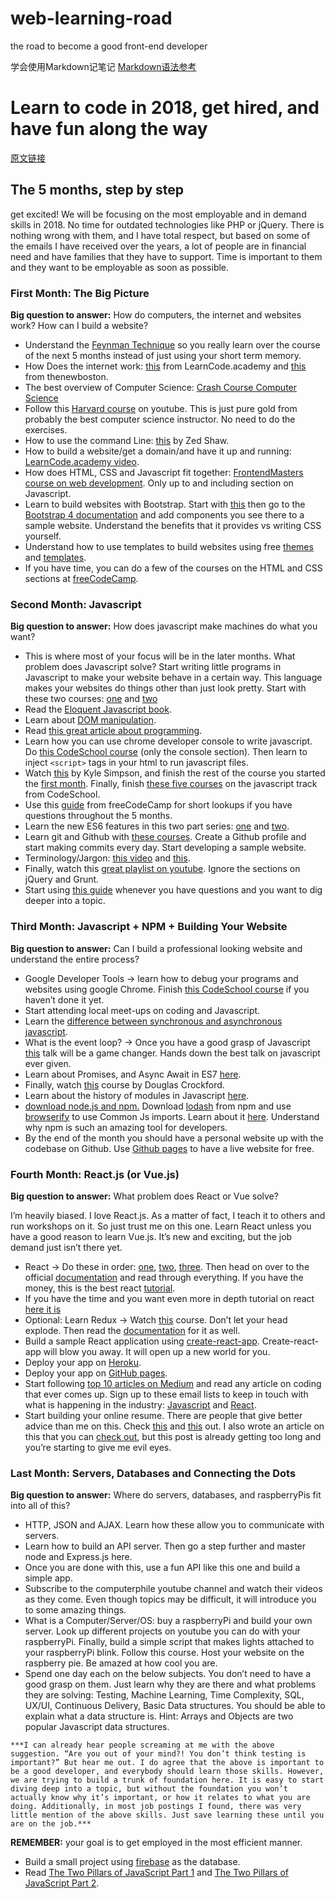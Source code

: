 # web-learning-road

the road to become a good front-end developer

学会使用Markdown记笔记
[Markdown语法参考](https://www.zybuluo.com/techird/note/46064)

# Learn to code in 2018, get hired, and have fun along the way

[原文链接](https://hackernoon.com/learn-to-code-in-2018-get-hired-and-have-fun-along-the-way-b338247eed6a)

## The 5 months, step by step

get excited!
We will be focusing on the most employable and in demand skills in 2018. No time for outdated technologies like PHP or jQuery. There is nothing wrong with them, and I have total respect, but based on some of the emails I have received over the years, a lot of people are in financial need and have families that they have to support. Time is important to them and they want to be employable as soon as possible.

### First Month: The Big Picture

**Big question to answer:** How do computers, the internet and websites work? How can I build a website?

* Understand the [Feynman Technique](https://medium.com/taking-note/learning-from-the-feynman-technique-5373014ad230) so you really learn over the course of the next 5 months instead of just using your short term memory.
* How Does the internet work: [this](https://www.youtube.com/watch?v=e4S8zfLdLgQ&feature=youtu.be&list=PLoYCgNOIyGAB_8_iq1cL8MVeun7cB6eNc) from LearnCode.academy and [this](https://www.youtube.com/playlist?list=PL6gx4Cwl9DGBpuvPW0aHa7mKdn_k9SPKO) from thenewboston.
* The best overview of Computer Science: [Crash Course Computer Science](https://www.youtube.com/playlist?list=PLME-KWdxI8dcaHSzzRsNuOLXtM2Ep_C7a)
* Follow this [Harvard course](https://www.youtube.com/watch?v=y62zj9ozPOM&list=PLhQjrBD2T3828ZVcVzEIhsHVgjANGZveu) on youtube. This is just pure gold from probably the best computer science instructor. No need to do the exercises.
* How to use the command Line: [this](https://learnpythonthehardway.org/book/appendixa.html) by Zed Shaw.
* How to build a website/get a domain/and have it up and running: [LearnCode.academy video](https://www.youtube.com/watch?v=tq7dqdHCc7U&feature=youtu.be&list=PLoYCgNOIyGAB_8_iq1cL8MVeun7cB6eNc).
* How does HTML, CSS and Javascript fit together: [FrontendMasters course on web development](https://frontendmasters.com/courses/web-development/?u=a7359ff0e18cf1c378d554df4893bf4368a6d33b). Only up to and including section on Javascript.
* Learn to build websites with Bootstrap. Start with [this](https://www.youtube.com/watch?v=no-Ntkc836w) then go to the [Bootstrap 4 documentation](https://v4-alpha.getbootstrap.com/getting-started/introduction/) and add components you see there to a sample website. Understand the benefits that it provides vs writing CSS yourself.
* Understand how to use templates to build websites using free [themes](https://pikock.github.io/bootstrap-magic/) and [templates](http://mashup-template.com/).
* If you have time, you can do a few of the courses on the HTML and CSS sections at [freeCodeCamp](https://www.freecodecamp.com/).


### Second Month: Javascript

**Big question to answer:** How does javascript make machines do what you want?

* This is where most of your focus will be in the later months. What problem does Javascript solve? Start writing little programs in Javascript to make your website behave in a certain way. This language makes your websites do things other than just look pretty. Start with these two courses: [one](http://javascript.info/) and [two](https://www.codecademy.com/learn/learn-javascript)
* Read the [Eloquent Javascript book](http://eloquentjavascript.net/).
* Learn about [DOM manipulation](https://www.w3schools.com/js/js_htmldom.asp).
* Read [this great article about programming](https://medium.freecodecamp.org/a-gentler-introduction-to-programming-1f57383a1b2c).
* Learn how you can use chrome developer console to write javascript. Do [this CodeSchool course](https://www.codeschool.com/courses/discover-devtools) (only the console section). Then learn to inject `<script>` tags in your html to run javascript files.
* Watch [this](https://frontendmasters.com/courses/javascript-basics/) by Kyle Simpson, and finish the rest of the course you started the [first month](https://frontendmasters.com/courses/web-development/). Finally, finish [these five courses](https://www.codeschool.com/learn/javascript) on the javascript track from CodeSchool.
* Use this [guide](https://guide.freecodecamp.org/) from freeCodeCamp for short lookups if you have questions throughout the 5 months.
* Learn the new ES6 features in this two part series: [one](https://www.youtube.com/watch?v=AfWYO8t7ed4) and [two](https://www.youtube.com/watch?v=LmL0Gh193M0).
* Learn git and Github with [these courses](https://www.codeschool.com/learn/git). Create a Github profile and start making commits every day. Start developing a sample website.
* Terminology/Jargon: [this video](https://www.youtube.com/watch?v=sBzRwzY7G-k) and [this](http://jargon.js.org/).
* Finally, watch this [great playlist on youtube](https://www.youtube.com/watch?v=3JluqTojuME&list=PLoYCgNOIyGAB_8_iq1cL8MVeun7cB6eNc). Ignore the sections on jQuery and Grunt.
* Start using [this guide](https://frontendmasters.com/books/front-end-handbook/2017/) whenever you have questions and you want to dig deeper into a topic.

### Third Month: Javascript + NPM + Building Your Website

**Big question to answer:** Can I build a professional looking website and understand the entire process?

* Google Developer Tools → learn how to debug your programs and websites using google Chrome. Finish [this CodeSchool course](https://www.codeschool.com/courses/discover-devtools) if you haven’t done it yet.
* Start attending local meet-ups on coding and Javascript.
* Learn the [difference between synchronous and asynchronous javascript](https://blog.risingstack.com/asynchronous-javascript/).
* What is the event loop? → Once you have a good grasp of Javascript [this](https://www.youtube.com/watch?v=8aGhZQkoFbQ) talk will be a game changer. Hands down the best talk on javascript ever given.
* Learn about Promises, and Async Await in ES7 [here](https://www.youtube.com/watch?v=568g8hxJJp4&t).
* Finally, watch [this](https://frontendmasters.com/courses/good-parts-javascript-web/) course by Douglas Crockford.
* Learn about the history of modules in Javascript [here](https://medium.freecodecamp.org/javascript-modules-a-beginner-s-guide-783f7d7a5fcc).
* [download node.js and npm.](https://www.sitepoint.com/beginners-guide-node-package-manager/) Download [lodash](https://www.npmjs.com/package/lodash) from npm and use [browserify](http://browserify.org/) to use Common Js imports. Learn about it [here](https://scotch.io/tutorials/getting-started-with-browserify). Understand why npm is such an amazing tool for developers.
* By the end of the month you should have a personal website up with the codebase on Github. Use [Github pages](https://pages.github.com/) to have a live website for free.

### Fourth Month: React.js (or Vue.js)

**Big question to answer:** What problem does React or Vue solve?

I’m heavily biased. I love React.js. As a matter of fact, I teach it to others and run workshops on it. So just trust me on this one. Learn React unless you have a good reason to learn Vue.js. It’s new and exciting, but the job demand just isn’t there yet.

* React → Do these in order: [one](https://www.youtube.com/watch?v=MhkGQAoc7bc&list=PLoYCgNOIyGABj2GQSlDRjgvXtqfDxKm5b), [two](https://egghead.io/courses/the-beginner-s-guide-to-reactjs), [three](https://egghead.io/courses/advanced-react-component-patterns). Then head on over to the official [documentation](https://reactjs.org/tutorial/tutorial.html) and read through everything. If you have the money, this is the best react [tutorial](https://tylermcginnis.com/courses/).
* If you have the time and you want even more in depth tutorial on react [here it is](https://btholt.github.io/complete-intro-to-react/)
* Optional: Learn Redux → Watch [this](https://egghead.io/courses/getting-started-with-redux) course. Don’t let your head explode. Then read the [documentation](http://redux.js.org/docs/introduction/) for it as well.
* Build a sample React application using [create-react-app](https://github.com/facebookincubator/create-react-app/blob/master/packages/react-scripts/template/README.md). Create-react-app will blow you away. It will open up a new world for you.
* Deploy your app on [Heroku](https://devcenter.heroku.com/articles/git).
* Deploy your app on [GitHub pages](https://pages.github.com/).
* Start following [top 10 articles on Medium](https://medium.com/browse/top) and read any article on coding that ever comes up. Sign up to these email lists to keep in touch with what is happening in the industry: [Javascript](http://javascriptweekly.com/) and [React](https://react.statuscode.com/).
* Start building your online resume. There are people that give better advice than me on this. Check [this](https://medium.freecodecamp.com/how-to-write-a-good-resume-in-2017-b8ea9dfdd3b9#.nifu8uw1m) and [this](https://medium.freecodecamp.com/5-key-learnings-from-the-post-bootcamp-job-search-9a07468d2331#.4kjyb4763) out. I also wrote an article on this that you can [check out](https://medium.com/@andreineagoie/how-to-interview-land-a-job-and-get-a-raise-an-unconventional-method-for-programmers-5a5566b20f13#.lnnnd520t), but this post is already getting too long and you’re starting to give me evil eyes.

### Last Month: Servers, Databases and Connecting the Dots

**Big question to answer:** Where do servers, databases, and raspberryPis fit into all of this?

* HTTP, JSON and AJAX. Learn how these allow you to communicate with servers.
* Learn how to build an API server. Then go a step further and master node and Express.js here.
* Once you are done with this, use a fun API like this one and build a simple app.
* Subscribe to the computerphile youtube channel and watch their videos as they come. Even though topics may be difficult, it will introduce you to some amazing things.
* What is a Computer/Server/OS: buy a raspberryPi and build your own server. Look up different projects on youtube you can do with your raspberryPi. Finally, build a simple script that makes lights attached to your raspberryPi blink. Follow this course. Host your website on the raspberry pie. Be amazed at how cool you are.
* Spend one day each on the below subjects. You don’t need to have a good grasp on them. Just learn why they are there and what problems they are solving: Testing, Machine Learning, Time Complexity, SQL, UX/UI, Continuous Delivery, Basic Data structures. You should be able to explain what a data structure is. Hint: Arrays and Objects are two popular Javascript data structures.

```
***I can already hear people screaming at me with the above suggestion. “Are you out of your mind?! You don’t think testing is important?” But hear me out. I do agree that the above is important to be a good developer, and everybody should learn those skills. However, we are trying to build a trunk of foundation here. It is easy to start diving deep into a topic, but without the foundation you won’t actually know why it’s important, or how it relates to what you are doing. Additionally, in most job postings I found, there was very little mention of the above skills. Just save learning these until you are on the job.***
```

**REMEMBER:** your goal is to get employed in the most efficient manner.

* Build a small project using [firebase](https://firebase.google.com/docs/web/setup) as the database.
* Read [The Two Pillars of JavaScript Part 1](https://medium.com/javascript-scene/the-two-pillars-of-javascript-ee6f3281e7f3) and [The Two Pillars of JavaScript Part 2](https://medium.com/javascript-scene/the-two-pillars-of-javascript-pt-2-functional-programming-a63aa53a41a4).